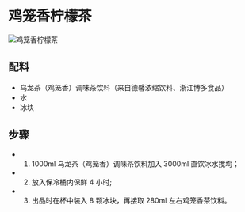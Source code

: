 # 鸡笼香柠檬茶

![鸡笼香柠檬茶](../images/鸡笼香柠檬茶.png)


## 配料
- 乌龙茶（鸡笼香）调味茶饮料（来自德馨浓缩饮料、浙江博多食品）
- 水
- 冰块

## 步骤
- 1. 1000ml 乌龙茶（鸡笼香）调味茶饮料加入 3000ml 直饮冰水搅均；
- 2. 放入保冷桶内保鲜 4 小时;
- 3. 出品时在杯中装入 8 颗冰块，再接取 280ml 左右鸡笼香茶饮料。
